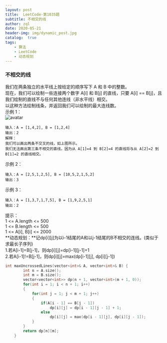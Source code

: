 ```yaml
---
layout: post
title:  LeetCode-第1035题
subtitle: 不相交的线
author: zql
date: 2020-05-21
header-img: img/dynamic_post.jpg
catalog:  true
tags:
    - 算法
    - LeetCode
    - 动态规划
---
```

### 不相交的线  
我们在两条独立的水平线上按给定的顺序写下 A 和 B 中的整数。  
现在，我们可以绘制一些连接两个数字 A[i] 和 B[j] 的直线，只要 A[i] == B[j]，且我们绘制的直线不与任何其他连线（非水平线）相交。  
以这种方法绘制线条，并返回我们可以绘制的最大连线数。  
示例 1：  
![avatar](https://assets.leetcode-cn.com/aliyun-lc-upload/uploads/2019/04/28/142.png)  
```
输入：A = [1,4,2], B = [1,2,4]
输出：2
解释：
我们可以画出两条不交叉的线，如上图所示。
我们无法画出第三条不相交的直线，因为从 A[1]=4 到 B[2]=4 的直线将与从 A[2]=2 到 B[1]=2 的直线相交。
```
示例 2：  
```
输入：A = [2,5,1,2,5], B = [10,5,2,1,5,2]
输出：3
```
示例 3：  
```
输入：A = [1,3,7,1,7,5], B = [1,9,2,5,1]
输出：2
```
提示：  
1 <= A.length <= 500  
1 <= B.length <= 500  
1 <= A[i], B[i] <= 2000  
**动态规划：**记dp[i][j]为以i-1结尾的A和以j-1结尾的B不相交的连线。(类似于求最长子序列)    
1.若A[i-1]=B[j-1]，则dp[i][j]=dp[i-1][j-1]+1  
2.若A[i-1]!=B[j-1]，则dp[i][j]=max(dp[i-1][j], dp[i][j-1])  
```c++
int maxUncrossedLines(vector<int>& A, vector<int>& B) {
        int n = A.size();
        int m = B.size();
        vector<vector<int>> dp(n + 1, vector<int>(m + 1, 0));
        for(int i = 1; i < n + 1; i++)
        {
            for(int j = 1; j < m + 1; j++)
            {
                if(A[i - 1] == B[j - 1])
                    dp[i][j] = dp[i - 1][j - 1] + 1;
                else
                    dp[i][j] = max(dp[i - 1][j], dp[i][j - 1]);
            }
        }
        return dp[n][m];
    }
```
